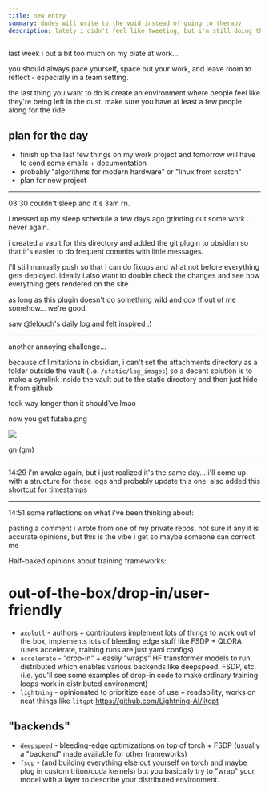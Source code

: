```yaml
---
title: new entry
summary: dudes will write to the void instead of going to therapy
description: lately i didn't feel like tweeting, but i'm still doing things and want to share stuff on the internet
---
```

last week i put a bit too much on my plate at work... 

you should always pace yourself, space out your work, and leave room to reflect - especially in a team setting. 

the last thing you want to do is create an environment where people feel like they're being left in the dust. make sure you have at least a few people along for the ride

## plan for the day
- finish up the last few things on my work project and tomorrow will have to send some emails + documentation
- probably "algorithms for modern hardware" or "linux from scratch"
- plan for new project

---
03:30 couldn't sleep and it's 3am rn. 

i messed up my sleep schedule a few days ago grinding out some work... never again.

i created a vault for this directory and added the git plugin to obsidian so that it's easier to do frequent commits with little messages. 

i'll still manually push so that I can do fixups and what not before everything gets deployed. ideally i also want to double check the changes and see how everything gets rendered on the site.

as long as this plugin doesn't do something wild and dox tf out of me somehow... we're good.

saw [@lelouch](https://twitter.com/lelouchdaily)'s daily log and felt inspired :)

---

another annoying challenge... 

because of limitations in obsidian, i can't set the attachments directory as a folder outside the vault (i.e. `/static/log_images`) so a decent solution is to make  a symlink inside the vault out to the static directory and then just hide it from github

took way longer than it should've lmao

now you get futaba.png

![](/log_images/futaba.png)

gn (gm)

---
 14:29 i'm awake again, but i just realized it's the same day... i'll come up with a structure for these logs and probably update this one. also added this shortcut for timestamps

---
14:51 some reflections on what i've been thinking about:

pasting a comment i wrote from one of my private repos, not sure if any it is accurate opinions, but this is the vibe i get so maybe someone can correct me

Half-baked opinions about training frameworks:

# out-of-the-box/drop-in/user-friendly
- `axolotl` - authors + contributors implement lots of things to work out of the box, implements lots of bleeding edge stuff like FSDP + QLORA (uses accelerate, training runs are just yaml configs)
- `accelerate` - "drop-in" + easily "wraps" HF transformer models to run distributed which enables various backends like deepspeed, FSDP, etc.  
(i.e. you'll see some examples of drop-in code to make ordinary training loops work in distributed environment)
- `lightning` - opinionated to prioritize ease of use + readability, works on neat things like `litgpt` https://github.com/Lightning-AI/litgpt


## "backends"

- `deepspeed` - bleeding-edge optimizations on top of torch + FSDP (usually a "backend" made available for other frameworks)
- `fsdp` - (and building everything else out yourself on torch and maybe plug in custom triton/cuda kernels) but you basically try to "wrap" your model with a layer to describe your distributed environment.